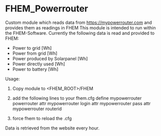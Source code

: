 # FHEM_Powerrouter
Custom module which reads data from https://mypowerrouter.com and provides them as readings in FHEM
This module is intended to run within the FHEM-Software. 
Currently the following data is read and provided to FHEM:
- Power to grid [Wh]
- Power from grid [Wh]
- Power produced by Solarpanel [Wh]
- Power directly used [Wh]
- Power to battery [Wh]

Usage:

1) Copy module to <FHEM_ROOT>/FHEM 

2) add the following lines to your fhem.cfg
   define mypowerrouter powerrouter
   attr mypowerrouter login <username>
   attr mypowerrouter pass <password>
   attr mypowerrouter routerid <yourrouterid>

3) force fhem to reload the .cfg

Data is retrieved from the website every hour.

